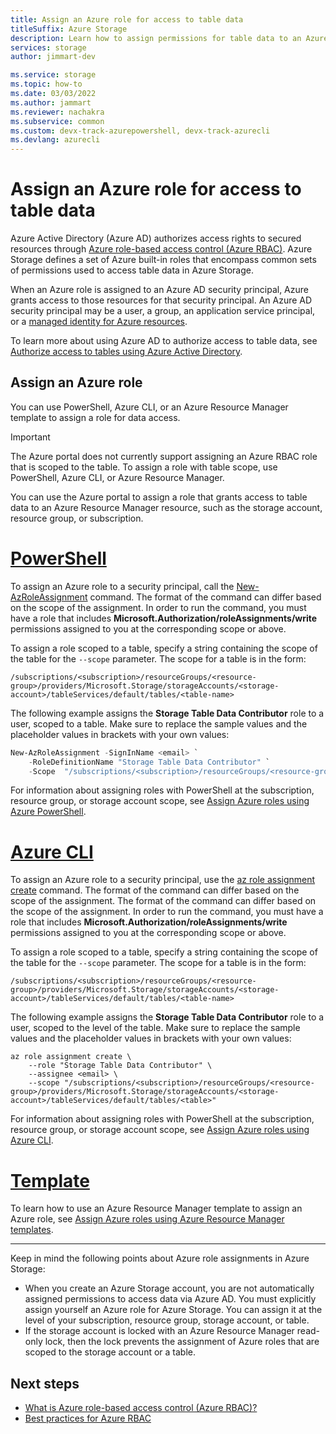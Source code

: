 ```yaml
---
title: Assign an Azure role for access to table data
titleSuffix: Azure Storage
description: Learn how to assign permissions for table data to an Azure Active Directory security principal with Azure role-based access control (Azure RBAC). Azure Storage supports built-in and Azure custom roles for authentication and authorization via Azure AD.
services: storage
author: jimmart-dev

ms.service: storage
ms.topic: how-to
ms.date: 03/03/2022
ms.author: jammart
ms.reviewer: nachakra
ms.subservice: common 
ms.custom: devx-track-azurepowershell, devx-track-azurecli 
ms.devlang: azurecli
---
```


# Assign an Azure role for access to table data

Azure Active Directory (Azure AD) authorizes access rights to secured resources through [Azure role-based access control (Azure RBAC)](../../role-based-access-control/overview.md). Azure Storage defines a set of Azure built-in roles that encompass common sets of permissions used to access table data in Azure Storage.

When an Azure role is assigned to an Azure AD security principal, Azure grants access to those resources for that security principal. An Azure AD security principal may be a user, a group, an application service principal, or a [managed identity for Azure resources](../../active-directory/managed-identities-azure-resources/overview.md).

To learn more about using Azure AD to authorize access to table data, see [Authorize access to tables using Azure Active Directory](authorize-access-azure-active-directory.md).

## Assign an Azure role

You can use PowerShell, Azure CLI, or an Azure Resource Manager template to assign a role for data access.

> [!IMPORTANT]
> The Azure portal does not currently support assigning an Azure RBAC role that is scoped to the table. To assign a role with table scope, use PowerShell, Azure CLI, or Azure Resource Manager.
>
> You can use the Azure portal to assign a role that grants access to table data to an Azure Resource Manager resource, such as the storage account, resource group, or subscription.

# [PowerShell](#tab/powershell)

To assign an Azure role to a security principal, call the [New-AzRoleAssignment](/powershell/module/az.resources/new-azroleassignment) command. The format of the command can differ based on the scope of the assignment. In order to run the command, you must have a role that includes **Microsoft.Authorization/roleAssignments/write** permissions assigned to you at the corresponding scope or above.

To assign a role scoped to a table, specify a string containing the scope of the table for the `--scope` parameter. The scope for a table is in the form:

```
/subscriptions/<subscription>/resourceGroups/<resource-group>/providers/Microsoft.Storage/storageAccounts/<storage-account>/tableServices/default/tables/<table-name>
```

The following example assigns the **Storage Table Data Contributor** role to a user, scoped to a table. Make sure to replace the sample values and the placeholder values in brackets with your own values:

```powershell
New-AzRoleAssignment -SignInName <email> `
    -RoleDefinitionName "Storage Table Data Contributor" `
    -Scope  "/subscriptions/<subscription>/resourceGroups/<resource-group>/providers/Microsoft.Storage/storageAccounts/<storage-account>/tableServices/default/tables/<table>"
```

For information about assigning roles with PowerShell at the subscription, resource group, or storage account scope, see [Assign Azure roles using Azure PowerShell](../../role-based-access-control/role-assignments-powershell.md).

# [Azure CLI](#tab/azure-cli)

To assign an Azure role to a security principal, use the [az role assignment create](/cli/azure/role/assignment#az-role-assignment-create) command. The format of the command can differ based on the scope of the assignment. The format of the command can differ based on the scope of the assignment. In order to run the command, you must have a role that includes **Microsoft.Authorization/roleAssignments/write** permissions assigned to you at the corresponding scope or above.

To assign a role scoped to a table, specify a string containing the scope of the table for the `--scope` parameter. The scope for a table is in the form:

```
/subscriptions/<subscription>/resourceGroups/<resource-group>/providers/Microsoft.Storage/storageAccounts/<storage-account>/tableServices/default/tables/<table-name>
```

The following example assigns the **Storage Table Data Contributor** role to a user, scoped to the level of the table. Make sure to replace the sample values and the placeholder values in brackets with your own values:

```azurecli-interactive
az role assignment create \
    --role "Storage Table Data Contributor" \
    --assignee <email> \
    --scope "/subscriptions/<subscription>/resourceGroups/<resource-group>/providers/Microsoft.Storage/storageAccounts/<storage-account>/tableServices/default/tables/<table>"
```

For information about assigning roles with PowerShell at the subscription, resource group, or storage account scope, see [Assign Azure roles using Azure CLI](../../role-based-access-control/role-assignments-cli.md).

# [Template](#tab/template)

To learn how to use an Azure Resource Manager template to assign an Azure role, see [Assign Azure roles using Azure Resource Manager templates](../../role-based-access-control/role-assignments-template.md).

---

Keep in mind the following points about Azure role assignments in Azure Storage:

- When you create an Azure Storage account, you are not automatically assigned permissions to access data via Azure AD. You must explicitly assign yourself an Azure role for Azure Storage. You can assign it at the level of your subscription, resource group, storage account, or table.
- If the storage account is locked with an Azure Resource Manager read-only lock, then the lock prevents the assignment of Azure roles that are scoped to the storage account or a table.

## Next steps

- [What is Azure role-based access control (Azure RBAC)?](../../role-based-access-control/overview.md)
- [Best practices for Azure RBAC](../../role-based-access-control/best-practices.md)
